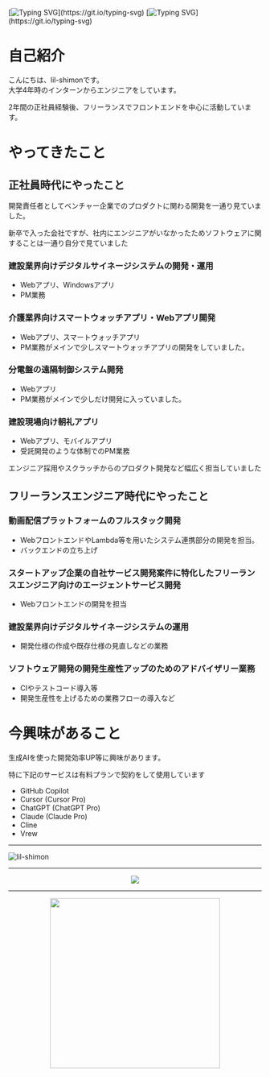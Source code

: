 
[![Typing SVG](https://readme-typing-svg.herokuapp.com?color=%2336BCF7&lines=Hi+there!)](https://git.io/typing-svg)
[![Typing SVG](https://readme-typing-svg.herokuapp.com?color=%2336BCF7&lines=I'm+lil+-+shimon!)](https://git.io/typing-svg)

# 自己紹介
こんにちは、lil-shimonです。  
大学4年時のインターンからエンジニアをしています。 

2年間の正社員経験後、フリーランスでフロントエンドを中心に活動しています。 


# やってきたこと

## 正社員時代にやったこと
開発責任者としてベンチャー企業でのプロダクトに関わる開発を一通り見ていました。

新卒で入った会社ですが、社内にエンジニアがいなかったためソフトウェアに関することは一通り自分で見ていました

### 建設業界向けデジタルサイネージシステムの開発・運用
  - Webアプリ、Windowsアプリ
  - PM業務
### 介護業界向けスマートウォッチアプリ・Webアプリ開発
  - Webアプリ、スマートウォッチアプリ
  - PM業務がメインで少しスマートウォッチアプリの開発をしていました。
### 分電盤の遠隔制御システム開発
  - Webアプリ
  - PM業務がメインで少しだけ開発に入っていました。
### 建設現場向け朝礼アプリ
  - Webアプリ、モバイルアプリ
  - 受託開発のような体制でのPM業務

エンジニア採用やスクラッチからのプロダクト開発など幅広く担当していました

## フリーランスエンジニア時代にやったこと
### 動画配信プラットフォームのフルスタック開発
  - WebフロントエンドやLambda等を用いたシステム連携部分の開発を担当。
  - バックエンドの立ち上げ

### スタートアップ企業の自社サービス開発案件に特化したフリーランスエンジニア向けのエージェントサービス開発
  - Webフロントエンドの開発を担当

### 建設業界向けデジタルサイネージシステムの運用
  - 開発仕様の作成や既存仕様の見直しなどの業務

### ソフトウェア開発の開発生産性アップのためのアドバイザリー業務
  - CIやテストコード導入等
  - 開発生産性を上げるための業務フローの導入など

# 今興味があること

生成AIを使った開発効率UP等に興味があります。

特に下記のサービスは有料プランで契約をして使用しています
- GitHub Copilot
- Cursor (Cursor Pro)
- ChatGPT (ChatGPT Pro)
- Claude (Claude Pro)
- Cline
- Vrew

---

<p align="left"> <img src="https://komarev.com/ghpvc/?username=lil-shimon&label=Profile%20views&color=0e75b6&style=flat" alt="lil-shimon" /> </p>

---
<div align="center">
  <a href="https://github.com/ryo-ma/github-profile-trophy">
    <img align="center" src="https://github-profile-trophy.vercel.app/?username=lil-shimon&theme=nord&column=8&no-frame=true&margin-w=5" />
  </a>
</div>

---
<div align="center">
  <a href="https://github.com/anuraghazra/github-readme-stats">
    <img align="center" src="https://github-readme-stats.vercel.app/api/top-langs/?username=lil-shimon&layout=compact&hide=dockerfile,shell,html,java,vba,php,vim%20script,blade,ruby,javascript,VCL,css,Lua,c&langs_count=6&theme=nord&hide_border=true" width="338px" />
  </a>
</div>
